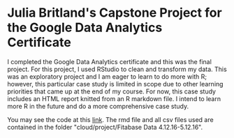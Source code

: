 # Julia Britland's Capstone Project for the Google Data Analytics Certificate

I completed the Google Data Analytics certificate and this was the final project. For this project, I used RStudio to clean and transform my data. This was an exploratory project and 
I am eager to learn to do more with R; however, this particular case study is limited in scope due to other learning priorities that came up at the end of my course.
For now, this case study includes an HTML report knitted from an R markdown file. I intend to learn more R in the future and do a more comprehensive case study.

You may see the code at this [link](https://posit.cloud/content/6714591). The rmd file and all csv files used are contained in the folder "cloud/project/Fitabase Data 4.12.16-5.12.16".
